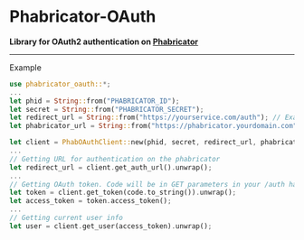 # Phabricator-OAuth

**Library for OAuth2 authentication on [Phabricator](https://www.phacility.com/phabricator/)**

---

Example
```rust
use phabricator_oauth::*;
...
let phid = String::from("PHABRICATOR_ID");
let secret = String::from("PHABRICATOR_SECRET");
let redirect_url = String::from("https://yourservice.com/auth"); // Exactly like in oauth settings on phabricator
let phabricator_url = String::from("https://phabricator.yourdomain.com");

let client = PhabOAuthClient::new(phid, secret, redirect_url, phabricator_url).unwrap();
...
// Getting URL for authentication on the phabricator
let redirect_url = client.get_auth_url().unwrap();
...
// Getting OAuth token. Code will be in GET parameters in your /auth handler
let token = client.get_token(code.to_string()).unwrap();
let access_token = token.access_token();
...
// Getting current user info
let user = client.get_user(access_token).unwrap();
```
